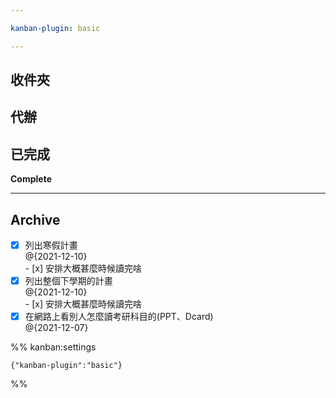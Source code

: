 ```yaml
---

kanban-plugin: basic

---
```


## 收件夾



## 代辦



## 已完成

**Complete**


***

## Archive

- [x] 列出寒假計畫<br>@{2021-12-10}<br>- [x] 安排大概甚麼時候讀完啥
- [x] 列出整個下學期的計畫<br>@{2021-12-10}<br>- [x] 安排大概甚麼時候讀完啥
- [x] 在網路上看別人怎麼讀考研科目的(PPT、Dcard)<br>@{2021-12-07}

%% kanban:settings
```
{"kanban-plugin":"basic"}
```
%%